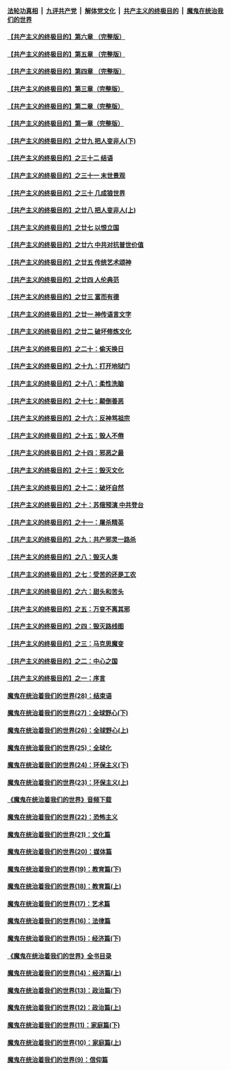 ####  [法轮功真相](../../../../basic/blob/master/README.md?t=01110101) &nbsp;|&nbsp; [九评共产党](../../../../9ping.md/blob/master/README.md?t=01110101) &nbsp;|&nbsp; [解体党文化](../../../../jtdwh.md/blob/master/README.md?t=01110101)  &nbsp;|&nbsp; [共产主义的终极目的](../../../../gczydzjmd.md/blob/master/README.md?t=01110101) &nbsp;|&nbsp; [魔鬼在统治我们的世界](../../../../mgztzwmdsj.md/blob/master/README.md?t=01110101) 

#### [【共产主义的终极目的】第六章 （完整版）](../pages/nsc422/n11428913.md?t=01110101) 

#### [【共产主义的终极目的】第五章 （完整版）](../pages/nsc422/n11428912.md?t=01110101) 

#### [【共产主义的终极目的】第四章 （完整版）](../pages/nsc422/n11428907.md?t=01110101) 

#### [【共产主义的终极目的】第三章（完整版）](../pages/nsc422/n11428848.md?t=01110101) 

#### [【共产主义的终极目的】第二章（完整版）](../pages/nsc422/n11428831.md?t=01110101) 

#### [【共产主义的终极目的】第一章（完整版）](../pages/nsc422/n11417651.md?t=01110101) 

#### [【共产主义的终极目的】之廿九 把人变非人(下)](../pages/nsc422/n11344140.md?t=01110101) 

#### [【共产主义的终极目的】之三十二 结语](../pages/nsc422/n11360535.md?t=01110101) 

#### [【共产主义的终极目的】之三十一 末世景观](../pages/nsc422/n11351129.md?t=01110101) 

#### [【共产主义的终极目的】之三十 几成狼世界](../pages/nsc422/n11348280.md?t=01110101) 

#### [【共产主义的终极目的】之廿八 把人变非人(上)](../pages/nsc422/n11340492.md?t=01110101) 

#### [【共产主义的终极目的】之廿七 以恨立国](../pages/nsc422/n11336944.md?t=01110101) 

#### [【共产主义的终极目的】之廿六 中共对抗普世价值](../pages/nsc422/n11324785.md?t=01110101) 

#### [【共产主义的终极目的】之廿五 传统艺术颂神](../pages/nsc422/n11296396.md?t=01110101) 

#### [【共产主义的终极目的】之廿四 人伦典范](../pages/nsc422/n11296397.md?t=01110101) 

#### [【共产主义的终极目的】之廿三 富而有德](../pages/nsc422/n11283598.md?t=01110101) 

#### [【共产主义的终极目的】之廿一 神传语言文字](../pages/nsc422/n11263265.md?t=01110101) 

#### [【共产主义的终极目的】之廿二 破坏修炼文化](../pages/nsc422/n11245728.md?t=01110101) 

#### [【共产主义的终极目的】之二十：偷天换日](../pages/nsc422/n11238846.md?t=01110101) 

#### [【共产主义的终极目的】之十九：打开地狱门](../pages/nsc422/n11206376.md?t=01110101) 

#### [【共产主义的终极目的】之十八：柔性洗脑](../pages/nsc422/n11199994.md?t=01110101) 

#### [【共产主义的终极目的】之十七：颠倒善恶](../pages/nsc422/n11179782.md?t=01110101) 

#### [【共产主义的终极目的】之十六：反神骂祖宗](../pages/nsc422/n11166798.md?t=01110101) 

#### [【共产主义的终极目的】之十五：毁人不倦](../pages/nsc422/n11166792.md?t=01110101) 

#### [【共产主义的终极目的】之十四：邪恶之最](../pages/nsc422/n11150249.md?t=01110101) 

#### [【共产主义的终极目的】之十三：毁灭文化](../pages/nsc422/n11135227.md?t=01110101) 

#### [【共产主义的终极目的】之十二：破坏自然](../pages/nsc422/n11135214.md?t=01110101) 

#### [【共产主义的终极目的】之十：苏俄预演 中共登台](../pages/nsc422/n11118424.md?t=01110101) 

#### [【共产主义的终极目的】之十一：屠杀精英](../pages/nsc422/n11118442.md?t=01110101) 

#### [【共产主义的终极目的】之九：共产邪灵一路杀](../pages/nsc422/n11114139.md?t=01110101) 

#### [【共产主义的终极目的】之八：毁灭人类](../pages/nsc422/n11108503.md?t=01110101) 

#### [【共产主义的终极目的】之七：受苦的还是工农](../pages/nsc422/n11101809.md?t=01110101) 

#### [【共产主义的终极目的】之六：甜头和苦头](../pages/nsc422/n11096971.md?t=01110101) 

#### [【共产主义的终极目的】之五：万变不离其邪](../pages/nsc422/n11091285.md?t=01110101) 

#### [【共产主义的终极目的】之四：毁灭路线图](../pages/nsc422/n11086284.md?t=01110101) 

#### [【共产主义的终极目的】之三：马克思魔变](../pages/nsc422/n11061941.md?t=01110101) 

#### [【共产主义的终极目的】之二：中心之国](../pages/nsc422/n11047728.md?t=01110101) 

#### [【共产主义的终极目的】之一：序言](../pages/nsc422/n11086077.md?t=01110101) 

#### [魔鬼在统治着我们的世界(28)：结束语](../pages/nsc422/n10936246.md?t=01110101) 

#### [魔鬼在统治着我们的世界(27)：全球野心(下)](../pages/nsc422/n10928319.md?t=01110101) 

#### [魔鬼在统治着我们的世界(26)：全球野心(上)](../pages/nsc422/n10900318.md?t=01110101) 

#### [魔鬼在统治着我们的世界(25)：全球化](../pages/nsc422/n10788205.md?t=01110101) 

#### [魔鬼在统治着我们的世界(24)：环保主义(下)](../pages/nsc422/n10695307.md?t=01110101) 

#### [魔鬼在统治着我们的世界(23)：环保主义(上)](../pages/nsc422/n10688613.md?t=01110101) 

#### [《魔鬼在统治着我们的世界》音频下载](../pages/nsc422/n10635553.md?t=01110101) 

#### [魔鬼在统治着我们的世界(22)：恐怖主义](../pages/nsc422/n10614727.md?t=01110101) 

#### [魔鬼在统治着我们的世界(21)：文化篇](../pages/nsc422/n10597706.md?t=01110101) 

#### [魔鬼在统治着我们的世界(20)：媒体篇](../pages/nsc422/n10586579.md?t=01110101) 

#### [魔鬼在统治着我们的世界(19)：教育篇(下)](../pages/nsc422/n10564808.md?t=01110101) 

#### [魔鬼在统治着我们的世界(18)：教育篇(上)](../pages/nsc422/n10526970.md?t=01110101) 

#### [魔鬼在统治着我们的世界(17)：艺术篇](../pages/nsc422/n10499093.md?t=01110101) 

#### [魔鬼在统治着我们的世界(16)：法律篇](../pages/nsc422/n10485969.md?t=01110101) 

#### [魔鬼在统治着我们的世界(15)：经济篇(下)](../pages/nsc422/n10469975.md?t=01110101) 

#### [《魔鬼在统治着我们的世界》全书目录](../pages/nsc422/n10464261.md?t=01110101) 

#### [魔鬼在统治着我们的世界(14)：经济篇(上)](../pages/nsc422/n10457370.md?t=01110101) 

#### [魔鬼在统治着我们的世界(13)：政治篇(下)](../pages/nsc422/n10448270.md?t=01110101) 

#### [魔鬼在统治着我们的世界(12)：政治篇(上)](../pages/nsc422/n10444576.md?t=01110101) 

#### [魔鬼在统治着我们的世界(11)：家庭篇(下)](../pages/nsc422/n10440961.md?t=01110101) 

#### [魔鬼在统治着我们的世界(10)：家庭篇(上)](../pages/nsc422/n10435448.md?t=01110101) 

#### [魔鬼在统治着我们的世界(9)：信仰篇](../pages/nsc422/n10432159.md?t=01110101) 

